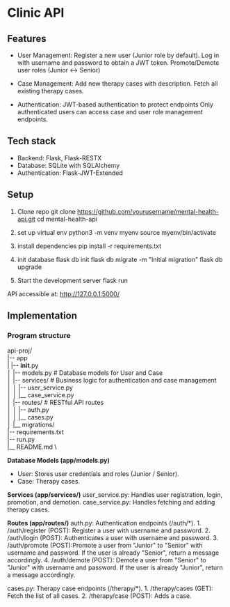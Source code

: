 # Clinic API 

## Features
- User Management:
Register a new user (Junior role by default).
Log in with username and password to obtain a JWT token.
Promote/Demote user roles (Junior <-> Senior)

- Case Management:
Add new therapy cases with description.
Fetch all existing therapy cases.

- Authentication:
JWT-based authentication to protect endpoints
Only authenticated users can access case and user role management endpoints.


## Tech stack
- Backend: Flask, Flask-RESTX
- Database: SQLite with SQLAlchemy
- Authentication: Flask-JWT-Extended

## Setup
1. Clone repo
git clone https://github.com/yourusername/mental-health-api.git
cd mental-health-api

2. set up virtual env
python3 -m venv myenv
source myenv/bin/activate  

3. install dependencies
pip install -r requirements.txt

4. init database
flask db init
flask db migrate -m "Initial migration"
flask db upgrade

5. Start the development server
flask run

API accessible at: http://127.0.0.1:5000/


## Implementation 

### Program structure 
api-proj/ \
|-- app \
|   |-- __init__.py \
│   |-- models.py          # Database models for  User and Case \
│   |-- services/          # Business logic for authentication and case management \
│   │   |-- user_service.py \
│   │   |__ case_service.py \
│   |-- routes/            # RESTful API routes \
│   │   |-- auth.py \
│   │   |__ cases.py \
│   |__ migrations/ \
|-- requirements.txt \
|-- run.py \
|__ README.md \

**Database Models (app/models.py)**
- User: Stores user credentials and roles (Junior / Senior).
- Case: Therapy cases.

**Services (app/services/)**
user_service.py: Handles user registration, login, promotion, and demotion.
case_service.py: Handles fetching and adding therapy cases.

**Routes (app/routes/)**
auth.py: Authentication endpoints (/auth/*).
    1. /auth/register (POST): Register a user with username and password.
    2. /auth/login (POST): Authenticates a user with username and password.
    3. /auth/promote (POST):Promote a user from "Junior" to "Senior" with username and password. If the user is already "Senior", return a message accordingly.
    4. /auth/demote (POST): Demote a user from "Senior" to "Junior" with username and password. If the user is already "Junior", return a message accordingly.

cases.py: Therapy case endpoints (/therapy/*).
    1. /therapy/cases (GET): Fetch the list of all cases.
    2. /therapy/case (POST): Adds a case.

